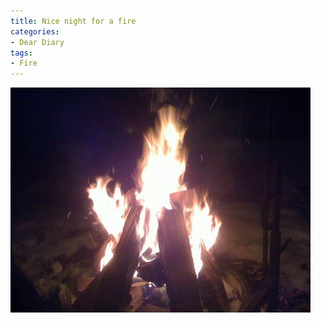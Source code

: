 ```yaml
---
title: Nice night for a fire
categories:
- Dear Diary
tags:
- Fire
---
```


![](/assets/posts/2009/d438f25f612cf78998057254a5025bec.png)
